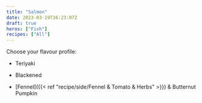 ```yaml
---
title: "Salmon"
date: 2023-03-19T16:23:07Z
draft: true
heros: ["Fish"]
recipes: ["All"]
---
```


Choose your flavour profile:

- Teriyaki

- Blackened

- [Fennel]({{< ref "recipe/side/Fennel & Tomato & Herbs" >}}) & Butternut Pumpkin